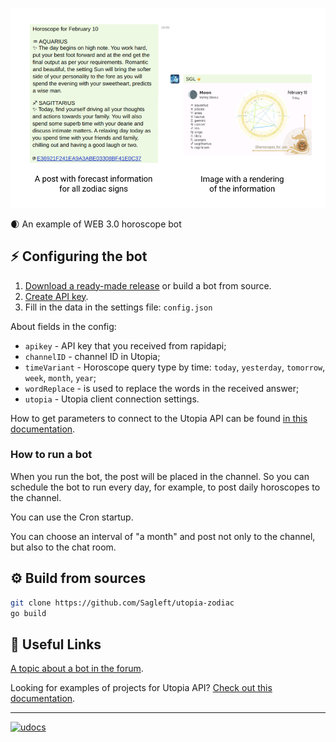 
![screenshot](screenshot.png)

:waxing_crescent_moon: An example of WEB 3.0 horoscope bot

## :zap: Configuring the bot

1. [Download a ready-made release](releases) or build a bot from source.
2. [Create API key](https://rapidapi.com/Alejandro99aru/api/horoscope-astrology).
3. Fill in the data in the settings file: `config.json`

About fields in the config:
* `apikey` - API key that you received from rapidapi;
* `channelID` - channel ID in Utopia;
* `timeVariant` - Horoscope query type by time: `today`, `yesterday`, `tomorrow`, `week`, `month`, `year`;
* `wordReplace` - is used to replace the words in the received answer;
* `utopia` - Utopia client connection settings.

How to get parameters to connect to the Utopia API can be found [in this documentation](https://udocs.gitbook.io/utopia-api/utopia-api/how-to-enable-api-access).

### How to run a bot

When you run the bot, the post will be placed in the channel. So you can schedule the bot to run every day, for example, to post daily horoscopes to the channel.

You can use the Cron startup.

You can choose an interval of "a month" and post not only to the channel, but also to the chat room.

## :gear: Build from sources

```bash
git clone https://github.com/Sagleft/utopia-zodiac
go build
```

## :eyes: Useful Links

[A topic about a bot in the forum](https://talk.u.is/viewtopic.php?id=361).

Looking for examples of projects for Utopia API? [Check out this documentation](https://udocs.gitbook.io/utopia-api/examples-of-projects).

---
[![udocs](https://github.com/Sagleft/ures/blob/master/udocs-btn.png?raw=true)](https://udocs.gitbook.io/utopia-api/)
